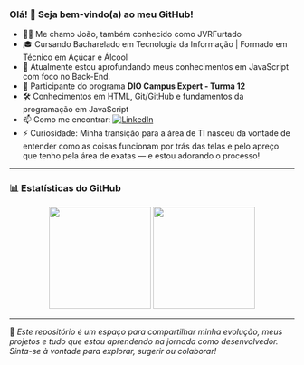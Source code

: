 ### Olá! 👋 Seja bem-vindo(a) ao meu GitHub!

- 👨‍💻 Me chamo João, também conhecido como JVRFurtado
- 🎓 Cursando Bacharelado em Tecnologia da Informação | Formado em Técnico em Açúcar e Álcool   
- 🌱 Atualmente estou aprofundando meus conhecimentos em JavaScript com foco no Back-End.  
- 🚀 Participante do programa **DIO Campus Expert - Turma 12**  
- 🛠️ Conhecimentos em HTML, Git/GitHub e fundamentos da programação em JavaScript
- 📫 Como me encontrar: [![LinkedIn](https://img.shields.io/badge/LinkedIn-0077B5?style=flat&logo=linkedin&logoColor=white)](https://www.linkedin.com/in/joão-f-2707b7311/)  
- ⚡ Curiosidade: Minha transição para a área de TI nasceu da vontade de entender como as coisas funcionam por trás das telas e pelo apreço que tenho pela área de exatas — e estou adorando o processo!

---

### 📊 Estatísticas do GitHub

<div align="center">
<img loading="lazy" height="180em" src="https://github-readme-stats.vercel.app/api?username=JVRFurtado&show_icons=true&theme=tokyonight&include_all_commits=true&count_private=true">
<img loading="lazy" height="180em" src="https://github-readme-stats.vercel.app/api/top-langs/?username=JVRFurtado&layout=compact&theme=tokyonight">
</div>

---

📌 *Este repositório é um espaço para compartilhar minha evolução, meus projetos e tudo que estou aprendendo na jornada como desenvolvedor. Sinta-se à vontade para explorar, sugerir ou colaborar!*

<!--- 📌 Interesso-me por desenvolvimento web, projetos colaborativos e tecnologias que resolvem problemas reais--->  
